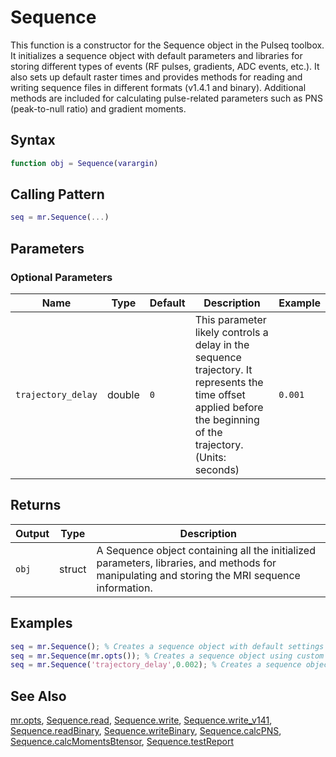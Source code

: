 # Sequence

This function is a constructor for the Sequence object in the Pulseq toolbox. It initializes a sequence object with default parameters and libraries for storing different types of events (RF pulses, gradients, ADC events, etc.).  It also sets up default raster times and provides methods for reading and writing sequence files in different formats (v1.4.1 and binary).  Additional methods are included for calculating pulse-related parameters such as PNS (peak-to-null ratio) and gradient moments.

## Syntax

```matlab
function obj = Sequence(varargin)
```

## Calling Pattern

```matlab
seq = mr.Sequence(...)
```

## Parameters


### Optional Parameters

| Name | Type | Default | Description | Example |
|------|------|---------|-------------|---------|
| `trajectory_delay` | double | `0` | This parameter likely controls a delay in the sequence trajectory.  It represents the time offset applied before the beginning of the trajectory. (Units: seconds) | `0.001` |

## Returns

| Output | Type | Description |
|--------|------|-------------|
| `obj` | struct | A Sequence object containing all the initialized parameters, libraries, and methods for manipulating and storing the MRI sequence information. |

## Examples

```matlab
seq = mr.Sequence(); % Creates a sequence object with default settings
seq = mr.Sequence(mr.opts()); % Creates a sequence object using custom system options from mr.opts()
seq = mr.Sequence('trajectory_delay',0.002); % Creates a sequence object with a 2ms trajectory delay
```

## See Also

[mr.opts](opts.md), [Sequence.read](read.md), [Sequence.write](write.md), [Sequence.write_v141](write_v141.md), [Sequence.readBinary](readBinary.md), [Sequence.writeBinary](writeBinary.md), [Sequence.calcPNS](calcPNS.md), [Sequence.calcMomentsBtensor](calcMomentsBtensor.md), [Sequence.testReport](testReport.md)
